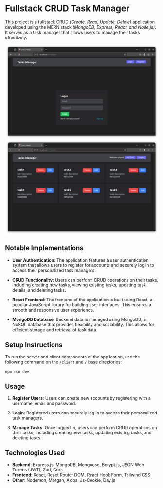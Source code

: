 # Fullstack CRUD Task Manager
This project is a fullstack CRUD *(Create, Read, Update, Delete)* application developed using the MERN stack *(MongoDB, Express, React, and Node.js)*. It serves as a task manager that allows users to manage their tasks effectively.

![Login](./client/public/login-page.png)
![Task Manager](./client/public/task-manager.png)

## Notable Implementations
- **User Authentication**: The application features a user authentication system that allows users to register for accounts and securely log in to access their personalized task managers.

- **CRUD Functionality**: Users can perform CRUD operations on their tasks, including creating new tasks, viewing existing tasks, updating task details, and deleting tasks.

- **React Frontend**: The frontend of the application is built using React, a popular JavaScript library for building user interfaces. This ensures a smooth and responsive user experience.

- **MongoDB Database**: Backend data is managed using MongoDB, a NoSQL database that provides flexibility and scalability. This allows for efficient storage and retrieval of task data.

## Setup Instructions
To run the server and client components of the application, use the following command on the `/client` and `/` base directories:

```
npm run dev
```

## Usage
1. **Register Users**: Users can create new accounts by registering with a username, email and password.

2. **Login**: Registered users can securely log in to access their personalized task managers.

3. **Manage Tasks**: Once logged in, users can perform CRUD operations on their tasks, including creating new tasks, updating existing tasks, and deleting tasks.

## Technologies Used
- **Backend**: Express.js, MongoDB, Mongoose, Bcrypt.js, JSON Web Tokens (JWT), Zod, Cors
- **Frontend**: React, React Router DOM, React Hook Form, Tailwind CSS
- **Other**: Nodemon, Morgan, Axios, Js-Cookie, Day.js